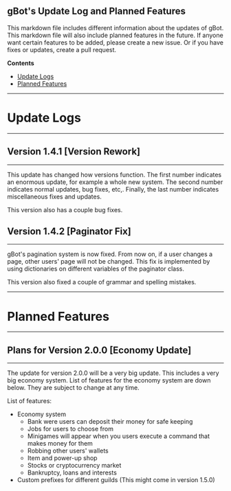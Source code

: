 gBot's Update Log and Planned Features
--------------------------------------
This markdown file includes different information about the updates of gBot.
This markdown file will also include planned features in the future.
If anyone want certain features to be added, please create a new issue.
Or if you have fixes or updates, create a pull request.
   
**Contents**
- [Update Logs](#update-logs)
- [Planned Features](#planned-features)

---

# Update Logs
-------------

## Version 1.4.1 [Version Rework]
--------------------------------
This update has changed how versions function. The first number indicates an enormous update, for example a whole new system.
The second number indicates normal updates, bug fixes, etc,. Finally, the last number indicates miscellaneous fixes and updates.
    
This version also has a couple bug fixes.

## Version 1.4.2 [Paginator Fix]
-------------------------------
gBot's pagination system is now fixed. From now on, if a user changes a page, other users' page will not be changed.
This fix is implemented by using dictionaries on different variables of the paginator class.
   
This version also fixed a couple of grammar and spelling mistakes.

---

# Planned Features
------------------

## Plans for Version 2.0.0 [Economy Update]
-------------------------------------------
The update for version 2.0.0 will be a very big update. This includes a very big economy system.
List of features for the economy system are down below. They are subject to change at any time.

List of features:
  - Economy system
    - Bank were users can deposit their money for safe keeping
    - Jobs for users to choose from
    - Minigames will appear when you users execute a command that makes money for them
    - Robbing other users' wallets
    - Item and power-up shop
    - Stocks or cryptocurrency market
    - Bankruptcy, loans and interests
  - Custom prefixes for different guilds (This might come in version 1.5.0)
